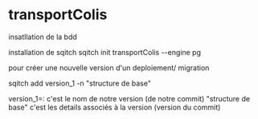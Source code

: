 # transportColis
insatllation de la bdd

installation de sqitch
 sqitch init transportColis --engine pg

 pour créer une nouvelle version d'un deploiement/ migration

 sqitch add version_1 -n "structure de base"

 version_1=: c'est le nom de notre version (de notre commit) "structure de base"  c'est les details associés à la version (version du commit)

